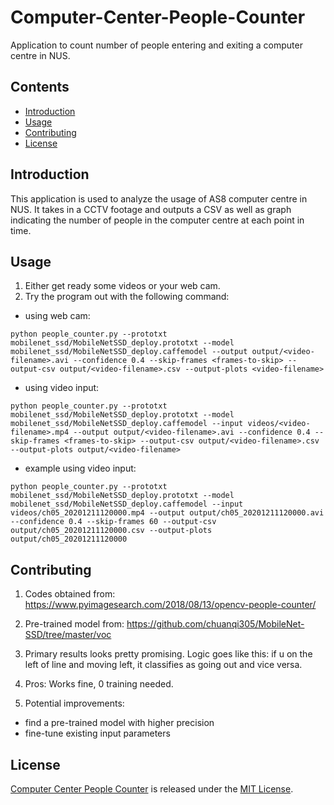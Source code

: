 # Computer-Center-People-Counter <!-- omit in toc -->
Application to count number of people entering and exiting a computer centre in NUS.

## Contents <!-- omit in toc -->
- [Introduction](#introduction)
- [Usage](#usage)
- [Contributing](#contributing)
- [License](#license)

## Introduction
This application is used to analyze the usage of AS8 computer centre in NUS. It takes in a CCTV footage and outputs a CSV as well as graph indicating the number of people in the computer centre at each point in time.

## Usage
1. Either get ready some videos or your web cam.
2. Try the program out with the following command:
- using web cam:
```shell
python people_counter.py --prototxt mobilenet_ssd/MobileNetSSD_deploy.prototxt --model mobilenet_ssd/MobileNetSSD_deploy.caffemodel --output output/<video-filename>.avi --confidence 0.4 --skip-frames <frames-to-skip> --output-csv output/<video-filename>.csv --output-plots <video-filename>
```
- using video input:
 ```shell
python people_counter.py --prototxt mobilenet_ssd/MobileNetSSD_deploy.prototxt --model mobilenet_ssd/MobileNetSSD_deploy.caffemodel --input videos/<video-filename>.mp4 --output output/<video-filename>.avi --confidence 0.4 --skip-frames <frames-to-skip> --output-csv output/<video-filename>.csv --output-plots output/<video-filename>
```
- example using video input:
```
python people_counter.py --prototxt mobilenet_ssd/MobileNetSSD_deploy.prototxt --model mobilenet_ssd/MobileNetSSD_deploy.caffemodel --input videos/ch05_20201211120000.mp4 --output output/ch05_20201211120000.avi --confidence 0.4 --skip-frames 60 --output-csv output/ch05_20201211120000.csv --output-plots output/ch05_20201211120000
```

## Contributing
1. Codes obtained from: https://www.pyimagesearch.com/2018/08/13/opencv-people-counter/

2. Pre-trained model from: https://github.com/chuanqi305/MobileNet-SSD/tree/master/voc

3. Primary results looks pretty promising. Logic goes like this: if u on the left of line and moving left, it classifies as going out and vice versa.

4. Pros: Works fine, 0 training needed.

5. Potential improvements: 
- find a pre-trained model with higher precision
- fine-tune existing input parameters

## License
[Computer Center People Counter](#Computer-Center-People-Counter) is released under the [MIT License](./LICENSE).
